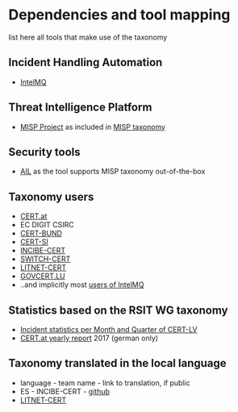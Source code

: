 # Dependencies and tool mapping
list here all tools that make use of the taxonomy

## Incident Handling Automation

  * [IntelMQ](https://intelmq.org)

## Threat Intelligence Platform

  * [MISP Project](http://www.misp-project.org/) as included in [MISP taxonomy](https://www.misp-project.org/taxonomies.html#_rsit)

## Security tools

  * [AIL](https://github.com/CIRCL/AIL-framework) as the tool supports MISP taxonomy out-of-the-box

## Taxonomy users
  * [CERT.at](https://www.cert.at)
  * EC DIGIT CSIRC
  * [CERT-BUND](https://www.bsi.bund.de/EN/Topics/IT-Crisis-Management/CERT-Bund/cert-bund_node.html)
  * [CERT-SI](https://www.cert.si/)
  * [INCIBE-CERT](https://www.incibe-cert.es)
  * [SWITCH-CERT](https://www.switch.ch/security/)
  * [LITNET-CERT](https://cert.litnet.lt/)
  * [GOVCERT.LU](https://www.govcert.lu/)
  * ..and implicitly most [users of IntelMQ](https://github.com/certtools/intelmq/network/members)



## Statistics based on the RSIT WG taxonomy
  * [Incident statistics per Month and Quarter of CERT-LV](https://cert.lv/lv/incidenti/statistika)
  * [CERT.at yearly report](https://cert.at/downloads/reports/jahresbericht-2017.html) 2017 (german only)

## Taxonomy translated in the local language
  * language - team name - link to translation, if public
  * ES - INCIBE-CERT - [github](https://github.com/flosada/RSITaxonomy_ES/blob/master/humanv1.md)
  * [LITNET-CERT](https://cert.litnet.lt/incidentu-taksonomija/)
